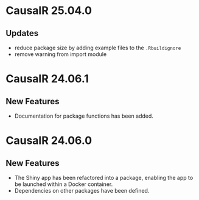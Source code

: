 # CausalR 25.04.0

## Updates
- reduce package size by adding example files to the `.Rbuildignore`
- remove warning from import module

# CausalR 24.06.1

## New Features
- Documentation for package functions has been added.

# CausalR 24.06.0

## New Features
- The Shiny app has been refactored into a package, enabling the app to be launched within a Docker container.
- Dependencies on other packages have been defined.
